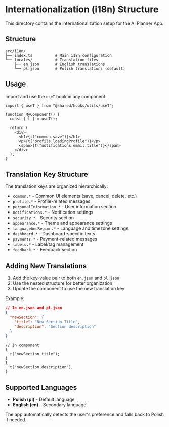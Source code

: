 # Internationalization (i18n) Structure

This directory contains the internationalization setup for the AI Planner App.

## Structure

```
src/i18n/
├── index.ts          # Main i18n configuration
└── locales/          # Translation files
    ├── en.json       # English translations
    └── pl.json       # Polish translations (default)
```

## Usage

Import and use the `useT` hook in any component:

```tsx
import { useT } from "@shared/hooks/utils/useT";

function MyComponent() {
  const { t } = useT();

  return (
    <div>
      <h1>{t("common.save")}</h1>
      <p>{t("profile.loadingProfile")}</p>
      <span>{t("notifications.email.title")}</span>
    </div>
  );
}
```

## Translation Key Structure

The translation keys are organized hierarchically:

- `common.*` - Common UI elements (save, cancel, delete, etc.)
- `profile.*` - Profile-related messages
- `personalInformation.*` - User information section
- `notifications.*` - Notification settings
- `security.*` - Security section
- `appearance.*` - Theme and appearance settings
- `languageAndRegion.*` - Language and timezone settings
- `dashboard.*` - Dashboard-specific texts
- `payments.*` - Payment-related messages
- `labels.*` - Label/tag management
- `feedback.*` - Feedback section

## Adding New Translations

1. Add the key-value pair to both `en.json` and `pl.json`
2. Use the nested structure for better organization
3. Update the component to use the new translation key

Example:

```json
// In en.json and pl.json
{
  "newSection": {
    "title": "New Section Title",
    "description": "Section description"
  }
}
```

```tsx
// In component
{
  t("newSection.title");
}
{
  t("newSection.description");
}
```

## Supported Languages

- **Polish (pl)** - Default language
- **English (en)** - Secondary language

The app automatically detects the user's preference and falls back to Polish if needed.
